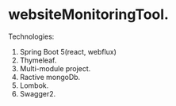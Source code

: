 # websiteMonitoringTool.
Technologies:
1. Spring Boot 5(react, webflux)
2. Thymeleaf.
3. Multi-module project.
4. Ractive mongoDb.
5. Lombok.
6. Swagger2.
